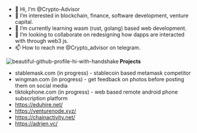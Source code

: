 - 👋 Hi, I’m @Crypto-Advisor
- 👀 I’m interested in blockchain, finance, software development, venture capital.
- 🌱 I’m currently learning wasm (rust, golang) based web development.
- 💞️ I’m looking to collaborate on redesigning how dapps are interacted with through web3 js.
- 📫 How to reach me @Crypto_advisor on telegram.
<!--
<img align="center" alt="awesome-github-profile" src="https://github-readme-stats.vercel.app/api?username=crypto-advisor&layout=demo&border_radius=15px&show_icons=true&theme="/> 
-->

<img align="left"  src="https://github-readme-stats.vercel.app/api/top-langs/?username=crypto-advisor&langs_count=8&layout=compact&card_width=495px&border_radius=20px&show_icons=true&theme=" alt="beautiful-github-profile-hi-with-handshake"/>

**Projects**
- stablemask.com (in progress) - stablecoin based metamask competitor
- wingman.com (in progress) - get feedback on photos before posting them on social media
- tiktokphone.com (in progress) - web based remote android phone subscription platform
- https://eduhire.net/ 
- https://venturenode.xyz/ 
- https://chainactivity.net/
- https://adrien.vc/
